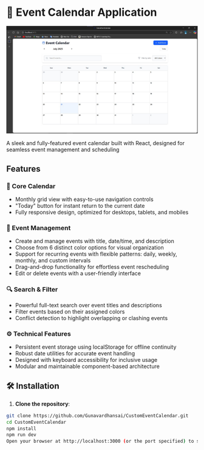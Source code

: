 # 📅 Event Calendar Application

![Calendar UI Preview](./CustomEventCalendarImage.jpg)<!-- Replace with your actual screenshot -->

A sleek and fully-featured event calendar built with React, designed for seamless event management and scheduling

##  Features

### 📅 Core Calendar
- Monthly grid view with easy-to-use navigation controls
- "Today" button for instant return to the current date
- Fully responsive design, optimized for desktops, tablets, and mobiles

### 🎯 Event Management
- Create and manage events with title, date/time, and description
- Choose from 6 distinct color options for visual organization
- Support for recurring events with flexible patterns: daily, weekly, monthly, and custom intervals
- Drag-and-drop functionality for effortless event rescheduling
- Edit or delete events with a user-friendly interface

### 🔍 Search & Filter
- Powerful full-text search over event titles and descriptions
- Filter events based on their assigned colors
- Conflict detection to highlight overlapping or clashing events

### ⚙️ Technical Features
- Persistent event storage using localStorage for offline continuity
- Robust date utilities for accurate event handling
- Designed with keyboard accessibility for inclusive usage
- Modular and maintainable component-based architecture

## 🛠️ Installation

1. **Clone the repository**:
```bash
git clone https://github.com/Gunavardhansai/CustomEventCalendar.git
cd CustomEventCalendar
npm install
npm run dev
Open your browser at http://localhost:3000 (or the port specified) to start using the calendar.
